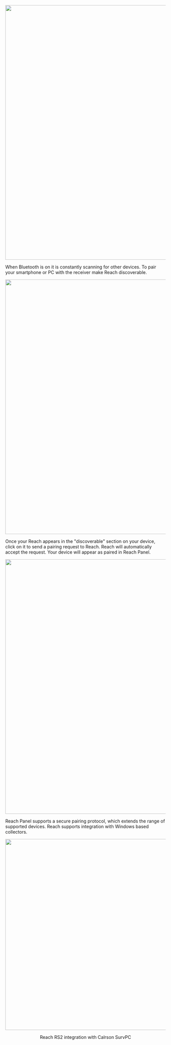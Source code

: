 
<p style="text-align:center" ><img src="../img/reach-panel/bluetooth/reachview-bluetooth.png" style="width: 800px;" /></p>

When Bluetooth is on it is constantly scanning for other devices. To pair your smartphone or PC with the receiver make Reach discoverable.

<p style="text-align:center" ><img src="../img/reach-panel/bluetooth/bluetooth-discoverable.png" style="width: 800px;" /></p>

Once your Reach appears in the "discoverable" section on your device, click on it to send a pairing request to Reach. Reach will automatically accept the request.  Your device will appear as paired in Reach Panel.

<p style="text-align:center" ><img src="../img/reach-panel/bluetooth/bluetooth-paired.png" style="width: 800px;" /></p>

Reach Panel supports a secure pairing protocol, which extends the range of supported devices. Reach supports integration with Windows based collectors.

<p style="text-align:center" ><img src="../img/reach-panel/bluetooth/rs2_survce.JPG" style="width: 600px;" /></p>
<p style="text-align:center" >Reach RS2 integration with Calrson SurvPC</p>
